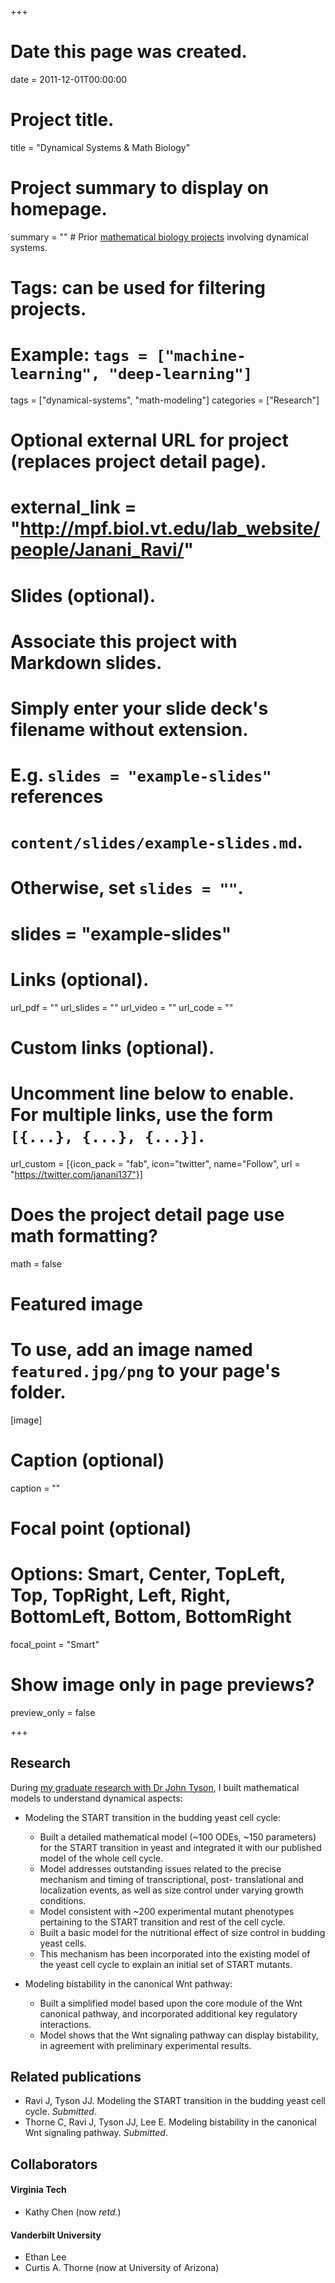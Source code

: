 +++
# Date this page was created.
date = 2011-12-01T00:00:00

# Project title.
title = "Dynamical Systems & Math Biology"

# Project summary to display on homepage.
summary = "" # Prior [mathematical biology projects](http://mpf.biol.vt.edu/lab_website/people/Janani_Ravi/) involving dynamical systems.

# Tags: can be used for filtering projects.
# Example: `tags = ["machine-learning", "deep-learning"]`
tags = ["dynamical-systems", "math-modeling"]
categories = ["Research"]

# Optional external URL for project (replaces project detail page).
# external_link = "http://mpf.biol.vt.edu/lab_website/people/Janani_Ravi/"

# Slides (optional).
#   Associate this project with Markdown slides.
#   Simply enter your slide deck's filename without extension.
#   E.g. `slides = "example-slides"` references 
#   `content/slides/example-slides.md`.
#   Otherwise, set `slides = ""`.
# slides = "example-slides"

# Links (optional).
url_pdf = ""
url_slides = ""
url_video = ""
url_code = ""

# Custom links (optional).
#   Uncomment line below to enable. For multiple links, use the form `[{...}, {...}, {...}]`.
url_custom = [{icon_pack = "fab", icon="twitter", name="Follow", url = "https://twitter.com/janani137"}]

# Does the project detail page use math formatting?
math = false

# Featured image
# To use, add an image named `featured.jpg/png` to your page's folder. 
[image]
  # Caption (optional)
  caption = ""

  # Focal point (optional)
  # Options: Smart, Center, TopLeft, Top, TopRight, Left, Right, BottomLeft, Bottom, BottomRight
  focal_point = "Smart"
  
  # Show image only in page previews?
  preview_only = false

+++
## Research
During [my graduate research with Dr John Tyson](http://mpf.biol.vt.edu/lab_website/people/Janani_Ravi/), I built mathematical models to understand dynamical aspects:

* Modeling the START transition in the budding yeast cell cycle:
	* Built a detailed mathematical model (~100 ODEs, ~150 parameters) for the START transition in yeast and
integrated it with our published model of the whole cell cycle.
	* Model addresses outstanding issues related to the precise mechanism and timing of transcriptional, post-
translational and localization events, as well as size control under varying growth conditions.
	* Model consistent with ~200 experimental mutant phenotypes pertaining to the START transition and rest of
the cell cycle.
	* Built a basic model for the nutritional effect of size control in budding yeast cells.
	* This mechanism has been incorporated into the existing model of the yeast cell cycle to explain an initial
set of START mutants.

* Modeling bistability in the canonical Wnt pathway:
	* Built a simplified model based upon the core module of the Wnt canonical pathway, and incorporated
additional key regulatory interactions.
	* Model shows that the Wnt signaling pathway can display bistability, in agreement with preliminary
experimental results.

## Related publications
* Ravi J, Tyson JJ. Modeling the START transition in the budding yeast cell cycle. *Submitted*.
* Thorne C, Ravi J, Tyson JJ, Lee E. Modeling bistability in the canonical Wnt signaling pathway. *Submitted*.

## Collaborators
#### Virginia Tech
* Kathy Chen (now *retd.*)

#### Vanderbilt University 
* Ethan Lee
* Curtis A. Thorne (now at University of Arizona)

